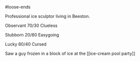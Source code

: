 #loose-ends

Professional ice sculptor living in Beeston.

Observant  70/30 Clueless

Stubborn 20/80 Easygoing

Lucky 60/40 Cursed

Saw a guy frozen in a block of ice at the [[ice-cream pool party]]